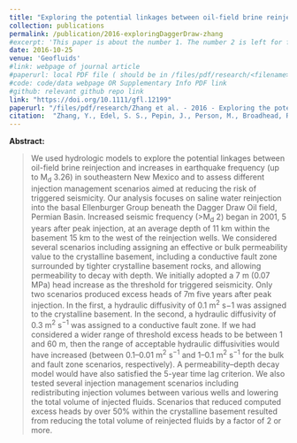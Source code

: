 ```yaml
---
title: "Exploring the potential linkages between oil-field brine reinjection, crystalline basement permeability, and triggered seismicity for the Dagger Draw Oil field, southeastern New Mexico, USA, using hydrologic modeling" 
collection: publications
permalink: /publication/2016-exploringDaggerDraw-zhang
#excerpt: 'This paper is about the number 1. The number 2 is left for future work.'
date: 2016-10-25 
venue: 'Geofluids'
#link: webpage of journal article
#paperurl: local PDF file ( should be in /files/pdf/research/<filename>.pdf )
#code: code/data webpage OR Supplementary Info PDF link
#github: relevant github repo link
link: "https://doi.org/10.1111/gfl.12199"
paperurl: "/files/pdf/research/Zhang et al. - 2016 - Exploring the potential linkages between oil-field brine reinjection, crystalline basement permeability, and trigg.pdf"
citation:  "Zhang, Y., Edel, S. S., Pepin, J., Person, M., Broadhead, R., <b>Ortiz, J. P.</b>, Bilek, S. L., Mozley, P. S., & Evans, J. P. (2016). Exploring the potential linkages between oil‐field brine reinjection, crystalline basement permeability, and triggered seismicity for the Dagger Draw Oil field, southeastern New Mexico, USA, using hydrologic modeling. <i>Geofluids</i>, 16(5), 971-987."
---
```

<!-- This paper is about the number 1. The number 2 is left for future work. -->

<!-- [Download paper here](https://onlinelibrary.wiley.com/doi/epdf/10.1111/gfl.12199) -->

**Abstract:**
> We used hydrologic models to explore the potential linkages between oil-field brine reinjection and increases in earthquake frequency (up to M<sub>d</sub> 3.26) in southeastern New Mexico and to assess different injection management scenarios aimed at reducing the risk of triggered seismicity. Our analysis focuses on saline water reinjection into the basal Ellenburger Group beneath the Dagger Draw Oil field, Permian Basin. Increased seismic frequency (>M<sub>d</sub> 2) began in 2001, 5 years after peak injection, at an average depth of 11 km within the basement 15 km to the west of the reinjection wells. We considered several scenarios including assigning an effective or bulk permeability value to the crystalline basement, including a conductive fault zone surrounded by tighter crystalline basement rocks, and allowing permeability to decay with depth. We initially adopted a 7 m (0.07 MPa) head increase as the threshold for triggered seismicity. Only two scenarios produced excess heads of 7m five years after peak injection. In the first, a hydraulic diffusivity of 0.1 m<sup>2</sup> s</sup>−1</sup> was assigned to the crystalline basement. In the second, a hydraulic diffusivity of 0.3 m<sup>2</sup> s<sup>−1</sup> was assigned to a conductive fault zone. If we had considered a wider range of threshold excess heads to be between 1 and 60 m, then the range of acceptable hydraulic diffusivities would have increased (between 0.1–0.01 m<sup>2</sup> s<sup>−1</sup> and 1–0.1 m<sup>2</sup> s<sup>−1</sup> for the bulk and fault zone scenarios, respectively). A permeability–depth decay model would have also satisfied the 5-year time lag criterion. We also tested several injection management scenarios including redistributing injection volumes between various wells and lowering the total volume of injected fluids. Scenarios that reduced computed excess heads by over 50% within the crystalline basement resulted from reducing the total volume of reinjected fluids by a factor of 2 or more.




